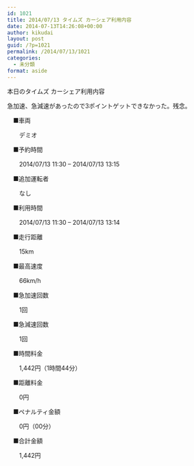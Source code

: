 ```yaml
---
id: 1021
title: 2014/07/13 タイムズ カーシェア利用内容
date: 2014-07-13T14:26:08+00:00
author: kikudai
layout: post
guid: /?p=1021
permalink: /2014/07/13/1021
categories:
  - 未分類
format: aside
---
```

本日のタイムズ カーシェア利用内容

急加速、急減速があったので3ポイントゲットできなかった。残念。
  
<!--more-->

　■車両
  
　　デミオ
  
　■予約時間
  
　　2014/07/13 11:30 &#8211; 2014/07/13 13:15
  
　■追加運転者
  
　　なし
  
　■利用時間
  
　　2014/07/13 11:30 &#8211; 2014/07/13 13:14
  
　■走行距離
  
　　15km
  
　■最高速度
  
　　66km/h
  
　■急加速回数
  
　　1回
  
　■急減速回数
  
　　1回
  
　■時間料金
  
　　1,442円（1時間44分）
  
　■距離料金
  
　　0円
  
　■ペナルティ金額
  
　　0円（00分）
  
　■合計金額
  
　　1,442円